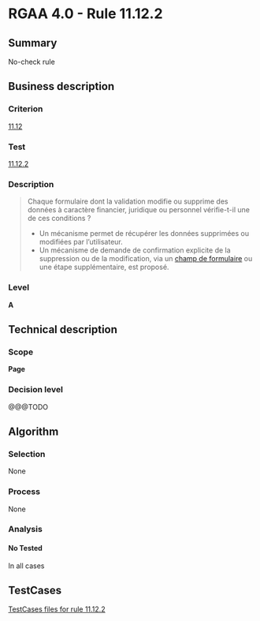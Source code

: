 # RGAA 4.0 - Rule 11.12.2

## Summary
No-check rule


## Business description

### Criterion
[11.12](https://www.numerique.gouv.fr/publications/rgaa-accessibilite/methode/criteres/#crit-11-12)

### Test
[11.12.2](https://www.numerique.gouv.fr/publications/rgaa-accessibilite/methode/criteres/#test-11-12-2)

### Description
> Chaque formulaire dont la validation modifie ou supprime des données à caractère financier, juridique ou personnel vérifie-t-il une de ces conditions ?
> 
> * Un mécanisme permet de récupérer les données supprimées ou modifiées par l’utilisateur.
> * Un mécanisme de demande de confirmation explicite de la suppression ou de la modification, via un [champ de formulaire](https://www.numerique.gouv.fr/publications/rgaa-accessibilite/methode/glossaire/#champ-de-saisie-de-formulaire) ou une étape supplémentaire, est proposé.

### Level
**A**


## Technical description

### Scope
**Page**

### Decision level
@@@TODO


## Algorithm

### Selection
None

### Process
None

### Analysis

#### No Tested
In all cases


##  TestCases

[TestCases files for rule 11.12.2](https://gitlab.com/asqatasun/Asqatasun/-/tree/v5/rules/rules-rgaa4.0/src/test/resources/testcases/rgaa40//Rgaa40Rule111202/)


